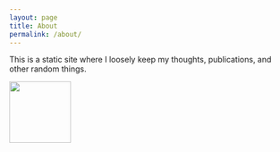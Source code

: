 ```yaml
---
layout: page
title: About
permalink: /about/
---
```


This is a static site where I loosely keep my thoughts, publications, and other random things.

<img src="https://drewrl3v.github.io/animations/trefoil_new.gif" width="110" />